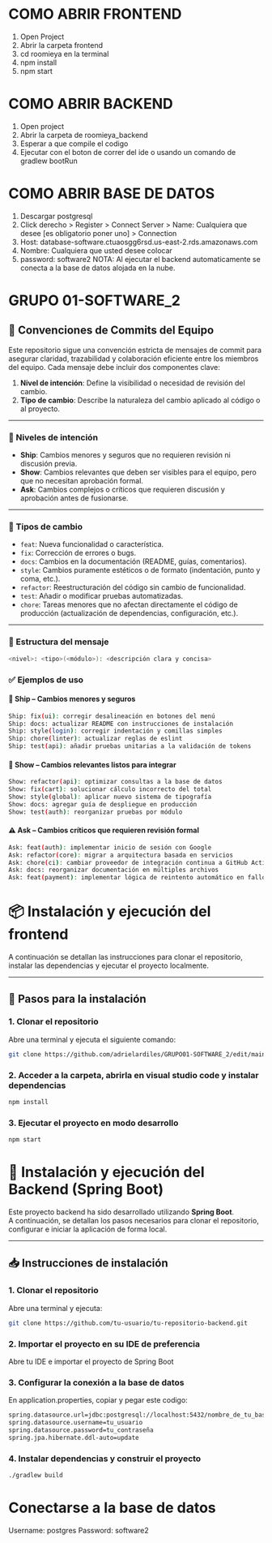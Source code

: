# COMO ABRIR FRONTEND
1. Open Project
2. Abrir la carpeta frontend
3. cd roomieya en la terminal
4. npm install
5. npm start



# COMO ABRIR BACKEND
1. Open project 
2. Abrir la carpeta de roomieya_backend
3. Esperar a que compile el codigo
4. Ejecutar con el boton de correr del ide o usando un comando de gradlew bootRun  


# COMO ABRIR BASE DE DATOS
1. Descargar postgresql
2. Click derecho > Register > Connect Server > Name: Cualquiera que desee [es obligatorio poner uno] > Connection
  3. Host: database-software.ctuaosgg6rsd.us-east-2.rds.amazonaws.com
  4. Nombre: Cualquiera que usted desee colocar
  5. password: software2
NOTA: Al ejecutar el backend automaticamente se conecta a la base de datos alojada en la nube.













# GRUPO 01-SOFTWARE_2

## 🧭 Convenciones de Commits del Equipo

Este repositorio sigue una convención estricta de mensajes de commit para asegurar claridad, trazabilidad y colaboración eficiente entre los miembros del equipo. Cada mensaje debe incluir dos componentes clave:

1. **Nivel de intención**: Define la visibilidad o necesidad de revisión del cambio.
2. **Tipo de cambio**: Describe la naturaleza del cambio aplicado al código o al proyecto.

---

### 📌 Niveles de intención

- **Ship**: Cambios menores y seguros que no requieren revisión ni discusión previa.
- **Show**: Cambios relevantes que deben ser visibles para el equipo, pero que no necesitan aprobación formal.
- **Ask**: Cambios complejos o críticos que requieren discusión y aprobación antes de fusionarse.

---

### 🔀 Tipos de cambio

- `feat`: Nueva funcionalidad o característica.
- `fix`: Corrección de errores o bugs.
- `docs`: Cambios en la documentación (README, guías, comentarios).
- `style`: Cambios puramente estéticos o de formato (indentación, punto y coma, etc.).
- `refactor`: Reestructuración del código sin cambio de funcionalidad.
- `test`: Añadir o modificar pruebas automatizadas.
- `chore`: Tareas menores que no afectan directamente el código de producción (actualización de dependencias, configuración, etc.).

---

### 🧱 Estructura del mensaje

```bash
<nivel>: <tipo>(<módulo>): <descripción clara y concisa>
```

### ✅ Ejemplos de uso

#### 🔹 Ship – Cambios menores y seguros

```bash
Ship: fix(ui): corregir desalineación en botones del menú
Ship: docs: actualizar README con instrucciones de instalación
Ship: style(login): corregir indentación y comillas simples
Ship: chore(linter): actualizar reglas de eslint
Ship: test(api): añadir pruebas unitarias a la validación de tokens
```

#### 🔸 Show – Cambios relevantes listos para integrar

```bash
Show: refactor(api): optimizar consultas a la base de datos
Show: fix(cart): solucionar cálculo incorrecto del total
Show: style(global): aplicar nuevo sistema de tipografía
Show: docs: agregar guía de despliegue en producción
Show: test(auth): reorganizar pruebas por módulo
```


#### ⚠️ Ask – Cambios críticos que requieren revisión formal

```bash
Ask: feat(auth): implementar inicio de sesión con Google
Ask: refactor(core): migrar a arquitectura basada en servicios
Ask: chore(ci): cambiar proveedor de integración continua a GitHub Actions
Ask: docs: reorganizar documentación en múltiples archivos
Ask: feat(payment): implementar lógica de reintento automático en fallos
```

# 📦 Instalación y ejecución del frontend

A continuación se detallan las instrucciones para clonar el repositorio, instalar las dependencias y ejecutar el proyecto localmente.

---

## 🚀 Pasos para la instalación

### 1. Clonar el repositorio

Abre una terminal y ejecuta el siguiente comando:

```bash
git clone https://github.com/adrielardiles/GRUPO01-SOFTWARE_2/edit/main/README.md
```

### 2. Acceder a la carpeta, abrirla en visual studio code y instalar dependencias

```bash
npm install
```


### 3. Ejecutar el proyecto en modo desarrollo

```bash
npm start
```


# 🚀 Instalación y ejecución del Backend (Spring Boot)

Este proyecto backend ha sido desarrollado utilizando **Spring Boot**.  
A continuación, se detallan los pasos necesarios para clonar el repositorio, configurar e iniciar la aplicación de forma local.

---

## 📥 Instrucciones de instalación

### 1. Clonar el repositorio

Abre una terminal y ejecuta:

```bash
git clone https://github.com/tu-usuario/tu-repositorio-backend.git
```

### 2. Importar el proyecto en su IDE de preferencia

Abre tu IDE e importar el proyecto de Spring Boot

### 3. Configurar la conexión a la base de datos

En application.properties, copiar y pegar este codigo:

```bash
spring.datasource.url=jdbc:postgresql://localhost:5432/nombre_de_tu_base
spring.datasource.username=tu_usuario
spring.datasource.password=tu_contraseña
spring.jpa.hibernate.ddl-auto=update
```

### 4. Instalar dependencias y construir el proyecto

```bash
./gradlew build
```


# Conectarse a la base de datos

Username: postgres
Password: software2

